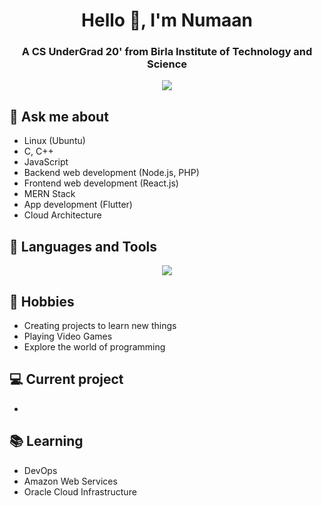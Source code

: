 <h1 align="center">Hello 👋, I'm Numaan</h1>
<h3 align="center">A CS UnderGrad 20' from Birla Institute of Technology and Science </h3>

<p align="center">
  <img src="https://github.com/demartini/demartini/blob/master/code.gif">
</p>


## 💬 Ask me about
- Linux (Ubuntu)
- C, C++
- JavaScript
- Backend web development (Node.js, PHP)
- Frontend web development (React.js)
- MERN Stack
- App development (Flutter)
- Cloud Architecture


## 🔧 Languages and Tools
<p align="center">
  <a href="https://skillicons.dev">
    <img src="https://skillicons.dev/icons?i=git,kubernetes,docker,c,vim,java,javascript,react,c,aws,jenkins,mysql,linux,androidstudio,flutter,py,bootstrap,html,css,pug,mongodb,bash,dart,firebase,go,nodejs,php" />
  </a>
</p>
  


## 📅 Hobbies
- Creating projects to learn new things
- Playing Video Games
- Explore the world of programming

## 💻 Current project
- 

## 📚 Learning
- DevOps 
- Amazon Web Services
- Oracle Cloud Infrastructure

<!-- <div id = "some_issues">
  <p>It is a little list of problems you can face while implementing this kind of stuff</p>
  <ul id = "problem_list">
    <li>
      Github tend to cache anonymized URL, so you should visit this link if you have problem with image cache.
      https://docs.github.com/es/github/authenticating-to-github/about-anonymized-image-urls
    </li>
    <li>
      When you wrap your HTML in SVG/foreignObject maybe nothing show up. You can solve this issue visiting this link.
      https://stackoverflow.com/questions/13848039/svg-foreignobject-contents-do-not-display-unless-plain-text
    </li>
  </ul>
</div> -->

<!--
**iamnmk/iamnmk** is a ✨ _special_ ✨ repository because its `README.md` (this file) appears on your GitHub profile.

Here are some ideas to get you started:

- 🔭 I’m currently working on ...
- 🌱 I’m currently learning ...
- 👯 I’m looking to collaborate on ...
- 🤔 I’m looking for help with ...
- 💬 Ask me about ...
- 📫 How to reach me: ...
- 😄 Pronouns: ...
- ⚡ Fun fact: ...
-->
